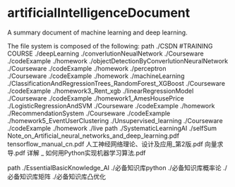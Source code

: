 # artificialIntelligenceDocument
A summary document of machine learning and deep learning.

The file system is composed of the following:
path  ./CSDN   #TRAINING COURSE
	./deepLearning
		./converlutionNeualNetwork
			./Courseware
			./codeExample
			./homework 
		./objectDetectionByConverlutionNeuralNetwork
			./Courseware
			./codeExample
			./homework 
		./perceptron		
			./Courseware
			./codeExample
			./homework 
	./machineLearning
		./ClassificationAndRegressionTrees_RandomForest_XGBoost
			./Courseware
			./codeExample
			./homework3_Rent_xgb 
		./linearRegressionModel
			./Courseware
			./codeExample
			./homework1_AmesHousePrice 
		./LogisticRegressionAndSVM 
			./Courseware
			./codeExample
			./homework 
		./RecommendationSystem
			./Courseware
			./codeExample
			./homework5_EventUserClustering 
		./Unsupervised_learning
			./Courseware
			./codeExample
			./homework 
	./live
path  ./SystematicLearningAI
			./selfSum
			Note_on_Artificial_neural_networks_and_deep_learning.pdf
			tensorflow_manual_cn.pdf
			人工神经网络理论、设计及应用_第2版.pdf
			向量求导.pdf
			详解 _ 如何用Python实现机器学习算法.pdf

path ./EssentialBasicKnowledge_AI
	./必备知识库python
	./必备知识库概率论
	./必备知识库矩阵
	./必备知识库凸优化
	
